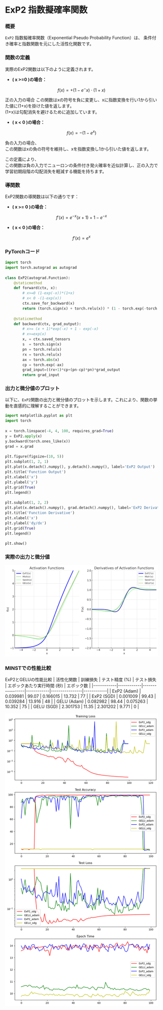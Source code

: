 # ExP2 指数擬確率関数

### 概要
`ExP2` 指数擬確率関数（Exponential Pseudo Probability Function）は、  条件付き確率と指数関数を元にした活性化関数です。

### 関数の定義

実際のExP2関数は以下のように定義されます。

- **\( x >=0 \)の場合：**
```math
  f(x) = +(1 - e^-x) \cdot (1 + x)
```
正の入力の場合
この関数はxの符号を負に変更し、xに指数変換を行い1から引いた値に(1+x)を掛けた値を返します。  
(1+x)は勾配消失を避けるために追加しています。
  
- **\( x <  0 \)の場合：**
```math
  f(x) = -(1 - e^{x})
```

負の入力の場合、  
この関数はxの負の符号を維持し、xを指数変換し1から引いた値を返します。  

この定義により、  
この関数は負の入力でニューロンの条件付き発火確率を近似計算し、正の入力で学習初期段階の勾配消失を軽減する機能を持ちます。

### 導関数

ExP2関数の導関数は以下の通りです：

- **\( x >= 0 \)の場合：**
```math
  f'(x) =  e^{-x}(x + 1) + 1 - e^{-x} 
```

- **\( x <  0 \)の場合：**
```math
  f'(x) = e^{x}
```

### PyTorchコード
```python
import torch
import torch.autograd as autograd

class ExP2(autograd.Function):
    @staticmethod
    def forward(ctx, x):
        # x>=0 (1-exp(-x))*(1+x)
        # x< 0 -(1-exp(x))
        ctx.save_for_backward(x)
        return (torch.sign(x) + torch.relu(x)) * (1 - torch.exp(-torch.abs(x)))

    @staticmethod
    def backward(ctx, grad_output):
        # x>= (x + 1)*exp(-x) + 1 - exp(-x)
        # x>=exp(x)
        x, = ctx.saved_tensors
        s  = torch.sign(x)
        pn = torch.relu(s)
        rx = torch.relu(x)
        ax = torch.abs(x)
        cp = torch.exp(-ax)
        grad_input=((rx+1)*cp+(pn-cp)*pn)*grad_output
        return grad_input
```

### 出力と微分値のプロット
以下に、`ExP2`関数の出力と微分値のプロットを示します。これにより、関数の挙動を直感的に理解することができます。

```python
import matplotlib.pyplot as plt
import torch

x = torch.linspace(-4, 4, 100, requires_grad=True)
y = ExP2.apply(x)
y.backward(torch.ones_like(x))
grad = x.grad

plt.figure(figsize=(10, 5))
plt.subplot(1, 2, 1)
plt.plot(x.detach().numpy(), y.detach().numpy(), label='ExP2 Output')
plt.title('Function Output')
plt.xlabel('x')
plt.ylabel('y')
plt.grid(True)
plt.legend()

plt.subplot(1, 2, 2)
plt.plot(x.detach().numpy(), grad.detach().numpy(), label='ExP2 Derivative')
plt.title('Function Derivative')
plt.xlabel('x')
plt.ylabel('dy/dx')
plt.grid(True)
plt.legend()

plt.show()
```
### 実際の出力と微分値
![プロット](ExP2比較.png)

### MINSTでの性能比較

 ExP2とGELUの性能比較
| 活性化関数 | 訓練損失   | テスト精度 (%) | テスト損失 | エポックあたり実行時間 (秒) | エポック数 |
|------------|------------|-----------------|------------|----------------|------------|
| ExP2 (Adam) | 0.039981  | 99.07           | 0.166015   | 13.732         | 77         |
| ExP2 (SGD)  | 0.001009  | 99.43           | 0.039284   | 13.916         | 48         |
| GELU (Adam) | 0.082982  | 98.44           | 0.075263   | 10.352         | 75         |
| GELU (SGD)  | 2.301753  | 11.35           | 2.301202   | 9.771          | 0          |

![プロット](minst_exp2_test.png)
